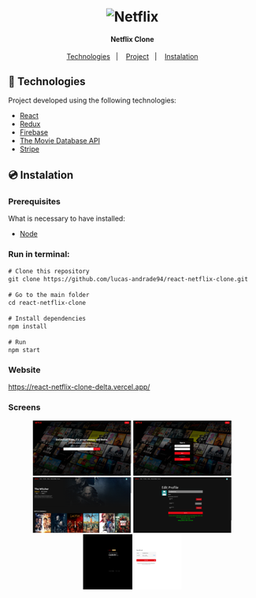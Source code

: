 <h1 align="center">
    <img alt="Netflix" title="Netflix" src="https://logodownload.org/wp-content/uploads/2014/10/netflix-logo.png" width="200px" />
</h1>

<h4 align="center">
  	Netflix Clone
</h4>

<p align="center">
	<a href="#-technologies">Technologies</a>&nbsp;&nbsp;&nbsp;|&nbsp;&nbsp;&nbsp;
	<a href="#-project">Project</a>&nbsp;&nbsp;&nbsp;|&nbsp;&nbsp;&nbsp;
	<a href="#-instalation">Instalation</a>
</p>


## 🤖 Technologies
Project developed using the following technologies:

- [React](https://reactjs.org/)
- [Redux](https://redux.js.org/)
- [Firebase](https://firebase.google.com/)
- [The Movie Database API](https://www.themoviedb.org/)
- [Stripe](https://stripe.com/en-ca)


## 💿 Instalation
### Prerequisites
What is necessary to have installed:
- [Node](https://nodejs.org/en/download/)


### Run in terminal:
```
# Clone this repository
git clone https://github.com/lucas-andrade94/react-netflix-clone.git

# Go to the main folder
cd react-netflix-clone

# Install dependencies
npm install

# Run
npm start
```


### Website
https://react-netflix-clone-delta.vercel.app/


### Screens
<div align="center">
    <img alt="Login Page" title="Login Page" src=".github\screen-1.png?raw=true" width="200px" />
    <img alt="SignIn Page" title="SignIn Page" src=".github\screen-2.png?raw=true" width="200px" />
    <img alt="Home Page" title="Home Page" src=".github\screen-3.png?raw=true" width="200px" />
    <img alt="Profile Page" title="Profile Page" src=".github\screen-4.png?raw=true" width="200px" />
    <img alt="Payment Page" title="Payment Page" src=".github\screen-5.png?raw=true" width="200px" />
</div>
